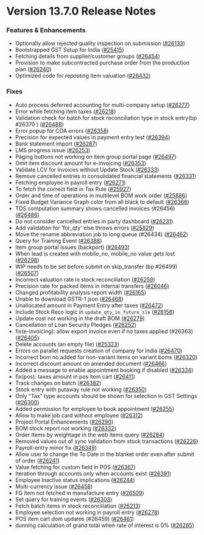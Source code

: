 # Version 13.7.0 Release Notes

### Features & Enhancements
- Optionally allow rejected quality inspection on submission ([#26133](https://github.com/Kanivin/kanierp/pull/26133))
- Bootstrapped GST Setup for India ([#25415](https://github.com/Kanivin/kanierp/pull/25415))
- Fetching details from supplier/customer groups ([#26454](https://github.com/Kanivin/kanierp/pull/26454))
- Provision to make subcontracted purchase order from the production plan ([#26240](https://github.com/Kanivin/kanierp/pull/26240))
- Optimized code for reposting item valuation ([#26432](https://github.com/Kanivin/kanierp/pull/26432))

### Fixes
- Auto process deferred accounting for multi-company setup ([#26277](https://github.com/Kanivin/kanierp/pull/26277))
- Error while fetching item taxes ([#26218](https://github.com/Kanivin/kanierp/pull/26218))
- Validation check for batch for stock reconciliation type in stock entry(bp #26370 ) ([#26488](https://github.com/Kanivin/kanierp/pull/26488))
- Error popup for COA errors ([#26358](https://github.com/Kanivin/kanierp/pull/26358))
- Precision for expected values in payment entry test ([#26394](https://github.com/Kanivin/kanierp/pull/26394))
- Bank statement import ([#26287](https://github.com/Kanivin/kanierp/pull/26287))
- LMS progress issue ([#26253](https://github.com/Kanivin/kanierp/pull/26253))
- Paging buttons not working on item group portal page ([#26497](https://github.com/Kanivin/kanierp/pull/26497))
- Omit item discount amount for e-invoicing ([#26353](https://github.com/Kanivin/kanierp/pull/26353))
- Validate LCV for Invoices without Update Stock ([#26333](https://github.com/Kanivin/kanierp/pull/26333))
- Remove cancelled entries in consolidated financial statements ([#26331](https://github.com/Kanivin/kanierp/pull/26331))
- Fetching employee in payroll entry ([#26271](https://github.com/Kanivin/kanierp/pull/26271))
- To fetch the correct field in Tax Rule ([#25927](https://github.com/Kanivin/kanierp/pull/25927))
- Order and time of operations in multilevel BOM work order ([#25886](https://github.com/Kanivin/kanierp/pull/25886))
- Fixed Budget Variance Graph color from all black to default ([#26368](https://github.com/Kanivin/kanierp/pull/26368))
- TDS computation summary shows cancelled invoices (#26456) ([#26486](https://github.com/Kanivin/kanierp/pull/26486))
- Do not consider cancelled entries in party dashboard ([#26231](https://github.com/Kanivin/kanierp/pull/26231))
- Add validation for 'for_qty' else throws errors ([#25829](https://github.com/Kanivin/kanierp/pull/25829))
- Move the rename abbreviation job to long queue (#26434) ([#26462](https://github.com/Kanivin/kanierp/pull/26462))
- Query for Training Event ([#26388](https://github.com/Kanivin/kanierp/pull/26388))
- Item group portal issues (backport) ([#26493](https://github.com/Kanivin/kanierp/pull/26493))
- When lead is created with mobile_no, mobile_no value gets lost ([#26298](https://github.com/Kanivin/kanierp/pull/26298))
- WIP needs to be set before submit on skip_transfer (bp #26499) ([#26507](https://github.com/Kanivin/kanierp/pull/26507))
- Incorrect valuation rate in stock reconciliation ([#26259](https://github.com/Kanivin/kanierp/pull/26259))
- Precision rate for packed items in internal transfers ([#26046](https://github.com/Kanivin/kanierp/pull/26046))
- Changed profitability analysis report width ([#26165](https://github.com/Kanivin/kanierp/pull/26165))
- Unable to download GSTR-1 json ([#26468](https://github.com/Kanivin/kanierp/pull/26468))
- Unallocated amount in Payment Entry after taxes ([#26472](https://github.com/Kanivin/kanierp/pull/26472))
- Include Stock Reco logic in `update_qty_in_future_sle` ([#26158](https://github.com/Kanivin/kanierp/pull/26158))
- Update cost not working in the draft BOM ([#26279](https://github.com/Kanivin/kanierp/pull/26279))
- Cancellation of Loan Security Pledges ([#26252](https://github.com/Kanivin/kanierp/pull/26252))
- fix(e-invoicing): allow export invoice even if no taxes applied (#26363) ([#26405](https://github.com/Kanivin/kanierp/pull/26405))
- Delete accounts (an empty file) ([#25323](https://github.com/Kanivin/kanierp/pull/25323))
- Errors on parallel requests creation of company for India  ([#26470](https://github.com/Kanivin/kanierp/pull/26470))
- Incorrect bom no added for non-variant items on variant boms ([#26320](https://github.com/Kanivin/kanierp/pull/26320))
- Incorrect discount amount on amended document ([#26466](https://github.com/Kanivin/kanierp/pull/26466))
- Added a message to enable appointment booking if disabled ([#26334](https://github.com/Kanivin/kanierp/pull/26334))
- fix(pos): taxes amount in pos item cart ([#26411](https://github.com/Kanivin/kanierp/pull/26411))
- Track changes on batch ([#26382](https://github.com/Kanivin/kanierp/pull/26382))
- Stock entry with putaway rule not working ([#26350](https://github.com/Kanivin/kanierp/pull/26350))
- Only "Tax" type accounts should be shown for selection in GST Settings ([#26300](https://github.com/Kanivin/kanierp/pull/26300))
- Added permission for employee to book appointment ([#26255](https://github.com/Kanivin/kanierp/pull/26255))
- Allow to make job card without employee ([#26312](https://github.com/Kanivin/kanierp/pull/26312))
- Project Portal Enhancements ([#26290](https://github.com/Kanivin/kanierp/pull/26290))
- BOM stock report not working ([#26332](https://github.com/Kanivin/kanierp/pull/26332))
- Order Items by weightage in the web items query ([#26284](https://github.com/Kanivin/kanierp/pull/26284))
- Removed values out of sync validation from stock transactions ([#26226](https://github.com/Kanivin/kanierp/pull/26226))
- Payroll-entry minor fix ([#26349](https://github.com/Kanivin/kanierp/pull/26349))
- Allow user to change the To Date in the blanket order even after submit of order ([#26241](https://github.com/Kanivin/kanierp/pull/26241))
- Value fetching for custom field in POS ([#26367](https://github.com/Kanivin/kanierp/pull/26367))
- Iteration through accounts only when accounts exist ([#26391](https://github.com/Kanivin/kanierp/pull/26391))
- Employee Inactive status implications ([#26244](https://github.com/Kanivin/kanierp/pull/26244))
- Multi-currency issue ([#26458](https://github.com/Kanivin/kanierp/pull/26458))
- FG item not fetched in manufacture entry ([#26509](https://github.com/Kanivin/kanierp/pull/26509))
- Set query for training events ([#26303](https://github.com/Kanivin/kanierp/pull/26303))
- Fetch batch items in stock reconciliation ([#26213](https://github.com/Kanivin/kanierp/pull/26213))
- Employee selection not working in payroll entry ([#26278](https://github.com/Kanivin/kanierp/pull/26278))
- POS item cart dom updates (#26459) ([#26461](https://github.com/Kanivin/kanierp/pull/26461))
- dunning calculation of grand total when rate of interest is 0% ([#26285](https://github.com/Kanivin/kanierp/pull/26285))